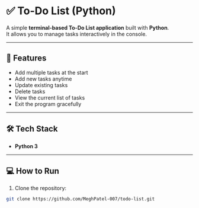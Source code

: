 # ✅ To-Do List (Python)

A simple **terminal-based To-Do List application** built with **Python**.  
It allows you to manage tasks interactively in the console.

---

## 🚀 Features
- Add multiple tasks at the start  
- Add new tasks anytime  
- Update existing tasks  
- Delete tasks  
- View the current list of tasks  
- Exit the program gracefully  

---

## 🛠️ Tech Stack
- **Python 3**

---

## 💻 How to Run
1. Clone the repository:
```bash
git clone https://github.com/MeghPatel-007/todo-list.git
